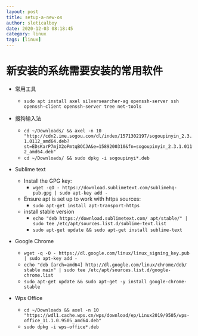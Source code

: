 ```yaml
---
layout: post
title: setup-a-new-os
author: sleticalboy
date: 2020-12-03 08:18:45
category: linux
tags: [linux]
---
```


# 新安装的系统需要安装的常用软件

- 常用工具
	- `sudo apt install axel silversearcher-ag openssh-server ssh openssh-client openssh-server tree net-tools`

- 搜狗输入法
	- `cd ~/Downloads/ && axel -n 10 "http://cdn2.ime.sogou.com/dl/index/1571302197/sogoupinyin_2.3.1.0112_amd64.deb?st=EDsKarP7mjX2oPmtqBOCJA&e=1589200310&fn=sogoupinyin_2.3.1.0112_amd64.deb"`
	- `cd ~/Downloads/ && sudo dpkg -i sogoupinyi*.deb`
- Sublime text
	- Install the GPG key:
		- `wget -qO - https://download.sublimetext.com/sublimehq-pub.gpg | sudo apt-key add -`
	- Ensure apt is set up to work with https sources:
		- `sudo apt-get install apt-transport-https`
	- install stable version
		- `echo "deb https://download.sublimetext.com/ apt/stable/" | sudo tee /etc/apt/sources.list.d/sublime-text.list`
		- `sudo apt-get update && sudo apt-get install sublime-text`
- Google Chrome
	- `wget -q -O - https://dl.google.com/linux/linux_signing_key.pub | sudo apt-key add -`
	- `echo "deb [arch=amd64] http://dl.google.com/linux/chrome/deb/ stable main" | sudo tee /etc/apt/sources.list.d/google-chrome.list`
	- `sudo apt-get update && sudo apt-get -y install google-chrome-stable`
- Wps Office
	- `cd ~/Downloads && axel -n 10 "https://wdl1.cache.wps.cn/wps/download/ep/Linux2019/9505/wps-office_11.1.0.9505_amd64.deb"`
	- `sudo dpkg -i wps-office*.deb`
